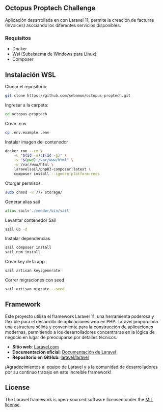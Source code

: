 ## Octopus Proptech Challenge

Aplicación desarrollada en con Laravel 11, permite la creación de facturas (Invoices) asociando los diferentes servicios disponibles.

### Requisitos
- Docker
- Wsl (Subsistema de Windows para Linux)
- Composer

## Instalación WSL

Clonar el repositorio:
```bash
git clone https://github.com/sebamon/octopus-proptech.git
```
Ingresar a la carpeta:
```bash
cd octopus-proptech
```
Crear .env
```bash
cp .env.example .env
```

Instalar imagen del contenedor
```bash
docker run --rm \
    -u "$(id -u):$(id -g)" \
    -v "$(pwd):/var/www/html" \
    -w /var/www/html \
    laravelsail/php83-composer:latest \
    composer install --ignore-platform-reqs
```
Otorgar permisos
```bash
sudo chmod -R 777 storage/
```
Generar alias sail
```bash
alias sail='./vendor/bin/sail'
```

Levantar contenedor Sail
```bash
sail up -d
```
Instalar dependencias
```bash
sail composer install
sail npm install
```

Crear key de la app
```bash
sail artisan key:generate
```

Correr migraciones con seed
```bash
sail artisan migrate --seed
```

## Framework

Este proyecto utiliza el framework Laravel 11, una herramienta poderosa y flexible para el desarrollo de aplicaciones web en PHP. Laravel proporciona una estructura sólida y conveniente para la construcción de aplicaciones modernas, permitiendo a los desarrolladores concentrarse en la lógica de negocio en lugar de preocuparse por detalles técnicos.

- **Sitio web**: [Laravel.com](https://laravel.com/)
- **Documentación oficial**: [Documentación de Laravel](https://laravel.com/docs/11.x)
- **Repositorio en GitHub**: [laravel/laravel](https://github.com/laravel/laravel)

¡Agradecimientos al equipo de Laravel y a la comunidad de desarrolladores por su continuo trabajo en este increíble framework!

## License

The Laravel framework is open-sourced software licensed under the [MIT license](https://opensource.org/licenses/MIT).
